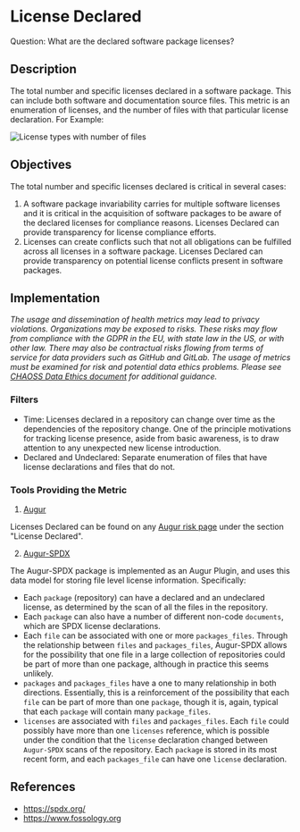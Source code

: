# License Declared

Question: What are the declared software package licenses?

## Description
The total number and specific licenses declared in a software package. This can include both software and documentation source files. This metric is an enumeration of licenses, and the number of files with that particular license declaration. For Example:

![License types with number of files](https://raw.githubusercontent.com/chaoss/wg-risk/main/focus-areas/licensing/images/license-declared_number-of-files-license-type.png)


## Objectives
The total number and specific licenses declared is critical in several cases:
1. A software package invariability carries for multiple software licenses and it is critical in the acquisition of software packages to be aware of the declared licenses for compliance reasons. Licenses Declared can provide transparency for license compliance efforts.
2. Licenses can create conflicts such that not all obligations can be fulfilled across all licenses in a software package. Licenses Declared can provide transparency on potential license conflicts present in software packages.

## Implementation
*The usage and dissemination of health metrics may lead to privacy violations. Organizations may be exposed to risks. These risks may flow from compliance with the GDPR in the EU, with state law in the US, or with other law. There may also be contractual risks flowing from terms of service for data providers such as GitHub and GitLab. The usage of metrics must be examined for risk and potential data ethics problems. Please see [CHAOSS Data Ethics document](https://github.com/chaoss/community/blob/main/data-use-statement.md) for additional guidance.*

### Filters
* Time: Licenses declared in a repository can change over time as the dependencies of the repository change. One of the principle motivations for tracking license presence, aside from basic awareness, is to draw attention to any unexpected new license introduction.
* Declared and Undeclared: Separate enumeration of files that have license declarations and files that do not.

### Tools Providing the Metric 

 1. [Augur](https://github.com/chaoss/augur)
 
 Licenses Declared can be found on any [Augur risk page](http://augur.osshealth.io/repo/Zephyr-RTOS/zephyr/risk) under the section "License Declared".
 
 2. [Augur-SPDX](https://github.com/chaoss/augur-spdx)

The Augur-SPDX package is implemented as an Augur Plugin, and uses this data model for storing file level license information. Specifically:
* Each `package` (repository) can have a declared and an undeclared license, as determined by the scan of all the files in the repository.
* Each `package` can also have a number of different non-code `documents`, which are SPDX license declarations.
* Each `file` can be associated with one or more `packages_files`. Through the relationship between `files` and `packages_files`, Augur-SPDX allows for the possibility that one file in a large collection of repositories could be part of more than one package, although in practice this seems unlikely.
* `packages` and `packages_files` have a one to many relationship in both directions. Essentially, this is a reinforcement of the possibility that each `file` can be part of more than one `package`, though it is, again, typical that each `package` will contain many `package_files`.
* `licenses` are associated with `files` and `packages_files`. Each `file` could possibly have more than one `licenses` reference, which is possible under the condition that the `license` declaration changed between `Augur-SPDX` scans of the repository. Each `package` is stored in its most recent form, and each `packages_file` can have one `license` declaration.

## References
* https://spdx.org/
* https://www.fossology.org
